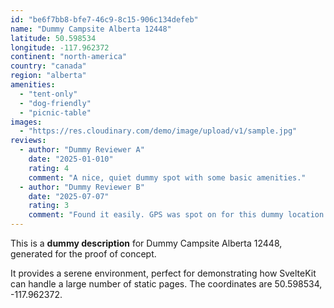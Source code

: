 ```yaml
---
id: "be6f7bb8-bfe7-46c9-8c15-906c134defeb"
name: "Dummy Campsite Alberta 12448"
latitude: 50.598534
longitude: -117.962372
continent: "north-america"
country: "canada"
region: "alberta"
amenities:
  - "tent-only"
  - "dog-friendly"
  - "picnic-table"
images:
  - "https://res.cloudinary.com/demo/image/upload/v1/sample.jpg"
reviews:
  - author: "Dummy Reviewer A"
    date: "2025-01-010"
    rating: 4
    comment: "A nice, quiet dummy spot with some basic amenities."
  - author: "Dummy Reviewer B"
    date: "2025-07-07"
    rating: 3
    comment: "Found it easily. GPS was spot on for this dummy location."
---
```


This is a **dummy description** for Dummy Campsite Alberta 12448, generated for the proof of concept.

It provides a serene environment, perfect for demonstrating how SvelteKit can handle a large number of static pages. The coordinates are 50.598534, -117.962372.
